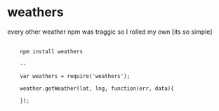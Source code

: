 <h1> weathers </h1>
<p> every other weather npm was traggic so I rolled my own [its so simple]</p>

<pre>
  <code>
    npm install weathers

    --

    var weathers = require('weathers');

    weather.getWeather(lat, lng, function(err, data){
     <do awesome stuff!>
    });
  </code>
</pre>